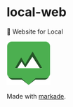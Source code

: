 # local-web
:iphone: Website for Local

![](https://raw.githubusercontent.com/Illyism/local-web/master/public/img/logo.png)

Made with [markade](http://markade.il.ly/).
